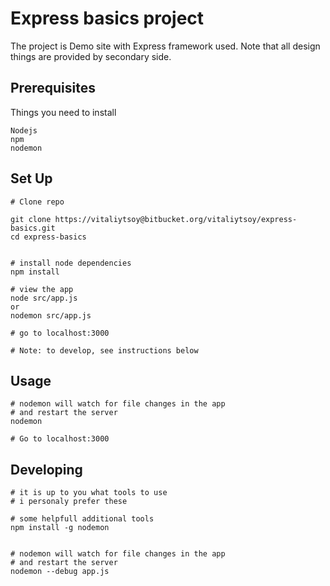 # Express basics project

The project is Demo site with Express framework used.
Note that all design things are provided by secondary side.

## Prerequisites

Things you need to install

```
Nodejs
npm
nodemon
```

## Set Up


```
# Clone repo

git clone https://vitaliytsoy@bitbucket.org/vitaliytsoy/express-basics.git
cd express-basics


# install node dependencies
npm install

# view the app
node src/app.js
or
nodemon src/app.js

# go to localhost:3000

# Note: to develop, see instructions below
```


## Usage
```
# nodemon will watch for file changes in the app
# and restart the server
nodemon

# Go to localhost:3000

```

## Developing
```
# it is up to you what tools to use
# i personaly prefer these

# some helpfull additional tools
npm install -g nodemon


# nodemon will watch for file changes in the app
# and restart the server
nodemon --debug app.js
```